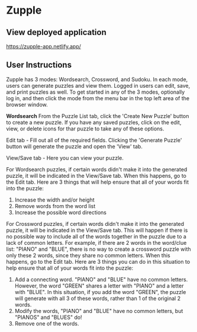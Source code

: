 # Zupple

## View deployed application
https://zupple-app.netlify.app/

## User Instructions
Zupple has 3 modes: Wordsearch, Crossword, and Sudoku. In each mode, users can generate puzzles and view them. Logged in users can edit, save, and print puzzles as well. To get started in any of the 3 modes, optionally log in, and then click the mode from the menu bar in the top left area of the browser window. 

**Wordsearch** From the Puzzle List tab, click the 'Create New Puzzle' button to create a new puzzle. If you have any saved puzzles, click on the edit, view, or delete icons for thar puzzle to take any of these options.

Edit tab - Fill out all of the required fields. Clicking the 'Generate Puzzle' button will generate the puzzle and open the 'View' tab.

View/Save tab - Here you can view your puzzle. 

For Wordsearch puzzles, if certain words didn't make it into the generated puzzle, it will be indicated in the View/Save tab. When this happens, go to the Edit tab. Here are 3 things that will help ensure that all of your words fit into the puzzle:
1. Increase the width and/or height
2. Remove words from the word list
3. Increase the possible word directions

For Crossword puzzles, if certain words didn't make it into the generated puzzle, it will be indicated in the View/Save tab. This will happen if there is no possible way to include all of the words together in the puzzle due to a lack of common letters. For example, if there are 2 words in the word/clue list: "PIANO" and "BLUE", there is no way to create a crossword puzzle with only these 2 words, since they share no common letters. When this happens, go to the Edit tab. Here are 3 things you can do in this situation to help ensure that all of your words fit into the puzzle:
1. Add a connecting word. "PIANO" and "BLUE" have no common letters. However, the word "GREEN" shares a letter with "PIANO" and a letter with "BLUE". In this situation, if you add the word "GREEN", the puzzle will generate with all 3 of these words, rather than 1 of the original 2 words.
2. Modify the words, "PIANO" and "BLUE" have no common letters, but "PIANOS" and "BLUES" do!
3. Remove one of the words.
